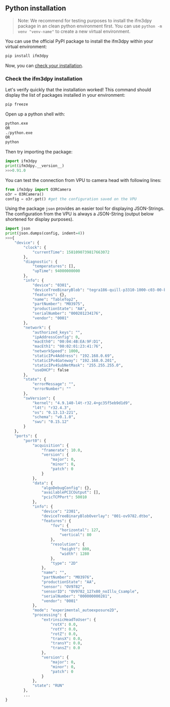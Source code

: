 ## Python installation
> Note: We recommend for testing purposes to install the ifm3dpy package in an clean python environment first. You can use `python -m venv "venv-name"` to create a new virtual environment.

You can use the official PyPI package to install the ifm3dpy within your virtual environment:

```python
pip install ifm3dpy
```
Now, you can [check your installation](check_install_py.md).

### Check the ifm3dpy installation

Let's verify quickly that the installation worked! This command should display the list of packages installed in your environment:

```python
pip freeze
```

Open up a python shell with:

```python
python.exe
OR
./python.exe
OR
python
```

Then try importing the package:

```python
import ifm3dpy
print(ifm3dpy.__version__)
>>>0.91.0
```

You can test the connection from VPU to camera head with following lines:

```python
from ifm3dpy import O3RCamera
o3r = O3RCamera()
config = o3r.get() #get the configuration saved on the VPU
```

Using the package `json` provides an easier tool for displaying JSON-Strings. The configuration from the VPU is always a JSON-String (output below shortened for display purposes).

```python
import json
print(json.dumps(config, indent=4))
>>>{
    "device": {
        "clock": {
            "currentTime": 1581090739817663072
        },
        "diagnostic": {
            "temperatures": [],
            "upTime": 94000000000
        },
        "info": {
            "device": "0301",
            "deviceTreeBinaryBlob": "tegra186-quill-p3310-1000-c03-00-base.dtb",
            "features": {},
            "name": "TableTop2",
            "partNumber": "M03975",
            "productionState": "AA",
            "serialNumber": "000201234176",
            "vendor": "0001"
        },
        "network": {
            "authorized_keys": "",
            "ipAddressConfig": 0,
            "macEth0": "00:04:4B:EA:9F:D1",
            "macEth1": "00:02:01:23:41:76",
            "networkSpeed": 1000,
            "staticIPv4Address": "192.168.0.69",
            "staticIPv4Gateway": "192.168.0.201",
            "staticIPv4SubNetMask": "255.255.255.0",
            "useDHCP": false
        },
        "state": {
            "errorMessage": "",
            "errorNumber": ""
        },
        "swVersion": {
            "kernel": "4.9.140-l4t-r32.4+gc35f5eb9d1d9",
            "l4t": "r32.4.3",
            "os": "0.13.13-221",
            "schema": "v0.1.0",
            "swu": "0.15.12"
        }
    },
    "ports": {
        "port0": {
            "acquisition": {
                "framerate": 10.0,
                "version": {
                    "major": 0,
                    "minor": 0,
                    "patch": 0
                }
            },
            "data": {
                "algoDebugConfig": {},
                "availablePCICOutput": [],
                "pcicTCPPort": 50010
            },
            "info": {
                "device": "2301",
                "deviceTreeBinaryBlobOverlay": "001-ov9782.dtbo",
                "features": {
                    "fov": {
                        "horizontal": 127,
                        "vertical": 80
                    },
                    "resolution": {
                        "height": 800,
                        "width": 1280
                    },
                    "type": "2D"
                },
                "name": "",
                "partNumber": "M03976",
                "productionState": "AA",
                "sensor": "OV9782",
                "sensorID": "OV9782_127x80_noIllu_Csample",
                "serialNumber": "000000000281",
                "vendor": "0001"
            },
            "mode": "experimental_autoexposure2D",
            "processing": {
                "extrinsicHeadToUser": {
                    "rotX": 0.0,
                    "rotY": 0.0,
                    "rotZ": 0.0,
                    "transX": 0.0,
                    "transY": 0.0,
                    "transZ": 0.0
                },
                "version": {
                    "major": 0,
                    "minor": 0,
                    "patch": 0
                }
            },
            "state": "RUN"
        },
        ...
}
```